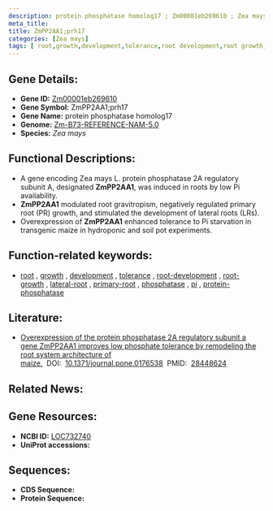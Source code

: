 ```yaml
---
description: protein phosphatase homolog17 ; Zm00001eb269610 ; Zea mays
meta_title:
title: ZmPP2AA1;prh17
categories: [Zea mays]
tags: [ root,growth,development,tolerance,root development,root growth,lateral root,primary root,phosphatase,pi,protein phosphatase ]
---
```


## Gene Details:
- **Gene ID:**	[Zm00001eb269610](https://www.maizegdb.org/gene_center/gene/Zm00001eb269610)
- **Gene Symbol:** ZmPP2AA1;prh17
- **Gene Name:** protein phosphatase homolog17
- **Genome:** [Zm-B73-REFERENCE-NAM-5.0](https://www.maizegdb.org/genome/assembly/Zm-B73-REFERENCE-NAM-5.0)
- **Species:** *Zea mays*

## Functional Descriptions:
   - A gene encoding Zea mays L. protein phosphatase 2A regulatory subunit A, designated **ZmPP2AA1**, was induced in roots by low Pi availability.
   - **ZmPP2AA1** modulated root gravitropism, negatively regulated primary root (PR) growth, and stimulated the development of lateral roots (LRs).
   - Overexpression of **ZmPP2AA1** enhanced tolerance to Pi starvation in transgenic maize in hydroponic and soil pot experiments.

## Function-related keywords:
- [root](/tags/root/)&nbsp;,&nbsp;[growth](/tags/growth/)&nbsp;,&nbsp;[development](/tags/development/)&nbsp;,&nbsp;[tolerance](/tags/tolerance/)&nbsp;,&nbsp;[root-development](/tags/root-development/)&nbsp;,&nbsp;[root-growth](/tags/root-growth/)&nbsp;,&nbsp;[lateral-root](/tags/lateral-root/)&nbsp;,&nbsp;[primary-root](/tags/primary-root/)&nbsp;,&nbsp;[phosphatase](/tags/phosphatase/)&nbsp;,&nbsp;[pi](/tags/pi/)&nbsp;,&nbsp;[protein-phosphatase](/tags/protein-phosphatase/)

## Literature:
   - [Overexpression of the protein phosphatase 2A regulatory subunit a gene ZmPP2AA1 improves low phosphate tolerance by remodeling the root system architecture of maize.]( https://www.ncbi.nlm.nih.gov/pmc/articles/PMC5407761/)&nbsp;&nbsp;DOI:&nbsp;&nbsp;[10.1371/journal.pone.0176538](https://www.ncbi.nlm.nih.gov/pmc/articles/PMC5407761/)&nbsp;&nbsp;PMID:&nbsp;&nbsp;[28448624](https://pubmed.ncbi.nlm.nih.gov/28448624/)

## Related News:

## Gene Resources:
- **NCBI ID:**  [LOC732740](https://www.ncbi.nlm.nih.gov/gene/?term=LOC732740)
- **UniProt accessions:** [](https://www.uniprot.org/uniprotkb//entry)



## Sequences:
- **CDS Sequence:**
- **Protein Sequence:**
